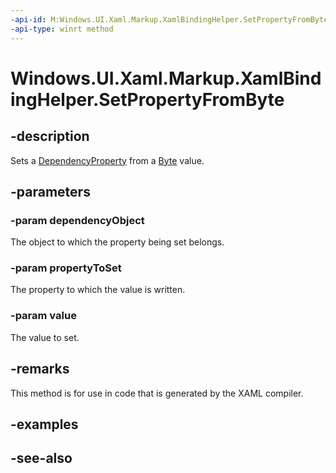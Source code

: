 ```yaml
---
-api-id: M:Windows.UI.Xaml.Markup.XamlBindingHelper.SetPropertyFromByte(System.Object,Windows.UI.Xaml.DependencyProperty,System.Byte)
-api-type: winrt method
---
```


<!-- Method syntax
public void SetPropertyFromByte(System.Object dependencyObject, Windows.UI.Xaml.DependencyProperty propertyToSet, System.Byte value)
-->

# Windows.UI.Xaml.Markup.XamlBindingHelper.SetPropertyFromByte

## -description
Sets a [DependencyProperty](../windows.ui.xaml/dependencyproperty.md) from a [Byte](/dotnet/api/system.byte?view=dotnet-uwp-10.0&preserve-view=true) value.



## -parameters
### -param dependencyObject
The object to which the property being set belongs.

### -param propertyToSet
The property to which the value is written.

### -param value
The value to set.

## -remarks
This method is for use in code that is generated by the XAML compiler.

## -examples

## -see-also
